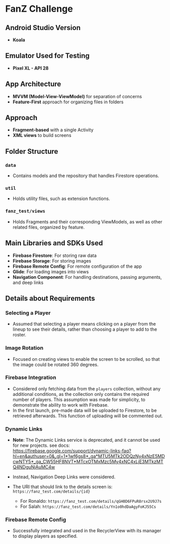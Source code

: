 # FanZ Challenge

## Android Studio Version
- **Koala**

## Emulator Used for Testing
- **Pixel XL - API 28**

## App Architecture
- **MVVM (Model-View-ViewModel)** for separation of concerns
- **Feature-First** approach for organizing files in folders

## Approach
- **Fragment-based** with a single Activity
- **XML views** to build screens

## Folder Structure
### `data`
- Contains models and the repository that handles Firestore operations.

### `util`
- Holds utility files, such as extension functions.

### `fanz_test/views`
- Holds Fragments and their corresponding ViewModels, as well as other related files, organized by feature.

## Main Libraries and SDKs Used
- **Firebase Firestore**: For storing raw data
- **Firebase Storage**: For storing images
- **Firebase Remote Config**: For remote configuration of the app
- **Glide**: For loading images into views
- **Navigation Component**: For handling destinations, passing arguments, and deep links

## Details about Requirements

### Selecting a Player
- Assumed that selecting a player means clicking on a player from the lineup to see their details, rather than choosing a player to add to the roster.

### Image Rotation
- Focused on creating views to enable the screen to be scrolled, so that the image could be rotated 360 degrees.

### Firebase Integration
- Considered only fetching data from the `players` collection, without any additional conditions, as the collection only contains the required number of players. This assumption was made for simplicity, to demonstrate the ability to work with Firebase.
- In the first launch, pre-made data will be uploaded to Firestore, to be retrieved afterwards. This function of uploading will be commented out.

### Dynamic Links
- **Note**: The Dynamic Links service is deprecated, and it cannot be used for new projects. 
see docs: https://firebase.google.com/support/dynamic-links-faq?hl=en&authuser=0&_gl=1*1wf6gs8*_ga*MTU5MTk2ODQzNy4xNzE5MDcwNTY5*_ga_CW55HF8NVT*MTcxOTMxMzc5My4xNC4xLjE3MTkzMTQ4NDguNjAuMC4w

- Instead, Navigation Deep Links were considered.
- The URI that should link to the details screen is: `https://fanz_test.com/details/{id}`
    - For Ronaldo: `https://fanz_test.com/details/qGH0D6FPuR8rsx2U9J7s`
    - For Salah: `https://fanz_test.com/details/Yn1o0hdDaAgyFoKJ55Cs`

### Firebase Remote Config
- Successfully integrated and used in the RecyclerView with its manager to display players as specified.